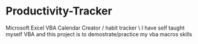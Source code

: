 # Productivity-Tracker
Microsoft Excel VBA Calendar Creator / habit tracker \\
I have self taught myself VBA and this project is to demostrate/practice my vba macros skills
